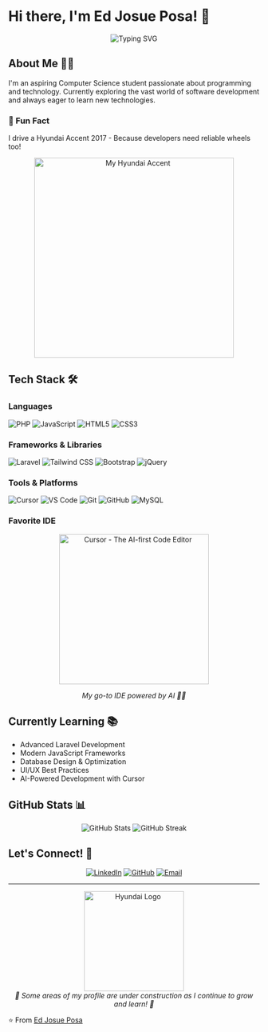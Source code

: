 # Hi there, I'm Ed Josue Posa! 👋

<div align="center">
  <img src="https://readme-typing-svg.demolab.com?font=Fira+Code&pause=1000&color=00FF00&center=true&vCenter=true&width=435&lines=Computer+Science+Student;Aspiring+Full+Stack+Developer;Always+Learning+New+Things" alt="Typing SVG" />
</div>

## About Me 👨‍💻

I'm an aspiring Computer Science student passionate about programming and technology. Currently exploring the vast world of software development and always eager to learn new technologies.

### 🚗 Fun Fact
I drive a Hyundai Accent 2017 - Because developers need reliable wheels too! 

<div align="center">
  <img src="https://65e81151f52e248c552b-fe74cd567ea2f1228f846834bd67571e.ssl.cf1.rackcdn.com/ldm-images/2017-Hyundai-Accent-Triathlon-Grey-ca.png" width="400" alt="My Hyundai Accent">
</div>

## Tech Stack 🛠️

### Languages
![PHP](https://img.shields.io/badge/PHP-777BB4?style=for-the-badge&logo=php&logoColor=white)
![JavaScript](https://img.shields.io/badge/JavaScript-F7DF1E?style=for-the-badge&logo=javascript&logoColor=black)
![HTML5](https://img.shields.io/badge/HTML5-E34F26?style=for-the-badge&logo=html5&logoColor=white)
![CSS3](https://img.shields.io/badge/CSS3-1572B6?style=for-the-badge&logo=css3&logoColor=white)

### Frameworks & Libraries
![Laravel](https://img.shields.io/badge/Laravel-FF2D20?style=for-the-badge&logo=laravel&logoColor=white)
![Tailwind CSS](https://img.shields.io/badge/Tailwind_CSS-38B2AC?style=for-the-badge&logo=tailwind-css&logoColor=white)
![Bootstrap](https://img.shields.io/badge/Bootstrap-563D7C?style=for-the-badge&logo=bootstrap&logoColor=white)
![jQuery](https://img.shields.io/badge/jQuery-0769AD?style=for-the-badge&logo=jquery&logoColor=white)

### Tools & Platforms
![Cursor](https://img.shields.io/badge/Cursor-000000?style=for-the-badge&logo=cursor&logoColor=white)
![VS Code](https://img.shields.io/badge/VS_Code-007ACC?style=for-the-badge&logo=visual-studio-code&logoColor=white)
![Git](https://img.shields.io/badge/Git-F05032?style=for-the-badge&logo=git&logoColor=white)
![GitHub](https://img.shields.io/badge/GitHub-100000?style=for-the-badge&logo=github&logoColor=white)
![MySQL](https://img.shields.io/badge/MySQL-4479A1?style=for-the-badge&logo=mysql&logoColor=white)

### Favorite IDE
<div align="center">
  <a href="https://cursor.sh">
    <img src="https://cursor.sh/brand/logo-dark.svg" width="300" alt="Cursor - The AI-first Code Editor">
  </a>
  <p><i>My go-to IDE powered by AI 🤖✨</i></p>
</div>

## Currently Learning 📚
- Advanced Laravel Development
- Modern JavaScript Frameworks
- Database Design & Optimization
- UI/UX Best Practices
- AI-Powered Development with Cursor

## GitHub Stats 📊

<div align="center">
  <img src="https://github-readme-stats.vercel.app/api?username=YOUR_GITHUB_USERNAME&show_icons=true&theme=radical" alt="GitHub Stats">
  <img src="https://github-readme-streak-stats.herokuapp.com/?user=YOUR_GITHUB_USERNAME&theme=radical" alt="GitHub Streak">
</div>

## Let's Connect! 🤝

<div align="center">
  
[![LinkedIn](https://img.shields.io/badge/LinkedIn-0077B5?style=for-the-badge&logo=linkedin&logoColor=white)](https://www.linkedin.com/in/ed-posa-4252242aa/)
[![GitHub](https://img.shields.io/badge/GitHub-100000?style=for-the-badge&logo=github&logoColor=white)](https://github.com/Kardel123)
[![Email](https://img.shields.io/badge/Email-D14836?style=for-the-badge&logo=gmail&logoColor=white)](mailto:jedposa@gmail.com)

</div>

---

<div align="center">
  <img src="https://1000logos.net/wp-content/uploads/2018/04/Hyundai-Logo-500x281.png" width="200" alt="Hyundai Logo">
  <br>
  <i>🚧 Some areas of my profile are under construction as I continue to grow and learn! 🚧</i>
</div>

⭐️ From [Ed Josue Posa](https://github.com/Kardel123)
